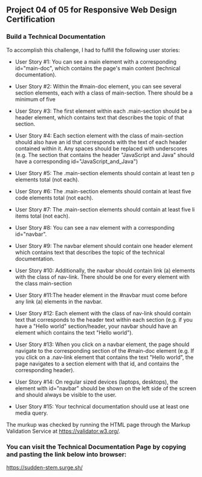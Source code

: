 ## Project 04 of 05 for Responsive Web Design Certification

### Build a Technical Documentation

To accomplish this challenge, I had to fulfill the following user stories:

* User Story #1: You can see a main element with a corresponding id="main-doc", which contains the page's main content (technical documentation).

* User Story #2: Within the #main-doc element, you can see several section elements, each with a class of main-section. There should be a minimum of five

* User Story #3: The first element within each .main-section should be a header element, which contains text that describes the topic of that section.

* User Story #4: Each section element with the class of main-section should also have an id that corresponds with the text of each header contained within it. Any spaces should be replaced with underscores (e.g. The section that contains the header "JavaScript and Java" should have a corresponding id="JavaScript_and_Java")

* User Story #5: The .main-section elements should contain at least ten p elements total (not each).

* User Story #6: The .main-section elements should contain at least five code elements total (not each).

* User Story #7: The .main-section elements should contain at least five li items total (not each).

* User Story #8: You can see a nav element with a corresponding id="navbar".

* User Story #9: The navbar element should contain one header element which contains text that describes the topic of the technical documentation.

* User Story #10: Additionally, the navbar should contain link (a) elements with the class of nav-link. There should be one for every element with the class main-section

* User Story #11:The header element in the #navbar must come before any link (a) elements in the navbar.

* User Story #12: Each element with the class of nav-link should contain text that corresponds to the header text within each section (e.g. if you have a "Hello world" section/header, your navbar should have an element which contains the text "Hello world"). 

* User Story #13: When you click on a navbar element, the page should navigate to the corresponding section of the #main-doc element (e.g. If you click on a .nav-link element that contains the text "Hello world", the page navigates to a section element with that id, and contains the corresponding header).

* User Story #14: On regular sized devices (laptops, desktops), the element with id="navbar" should be shown on the left side of the screen and should always be visible to the user.

* User Story #15: Your technical documentation should use at least one media query.

The murkup was checked by running the HTML page through the Markup Validation Service at https://validator.w3.org/.

### You can visit the Technical Documentation Page by copying and pasting the link below into browser:
https://sudden-stem.surge.sh/


